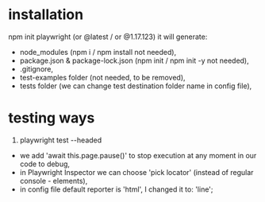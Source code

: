 # installation

npm init playwright (or @latest / or @1.17.123) it will generate:

- node_modules (npm i / npm install not needed),
- package.json & package-lock.json (npm init / npm init -y not needed),
- .gitignore,
- test-examples folder (not needed, to be removed),
- tests folder (we can change test destination folder name in config file),

# testing ways

1. playwright test --headed

- we add 'await this.page.pause()' to stop execution at any moment in our code to debug,
- in Playwright Inspector we can choose 'pick locator' (instead of regular console - elements),
- in config file default reporter is 'html', I changed it to: 'line';
